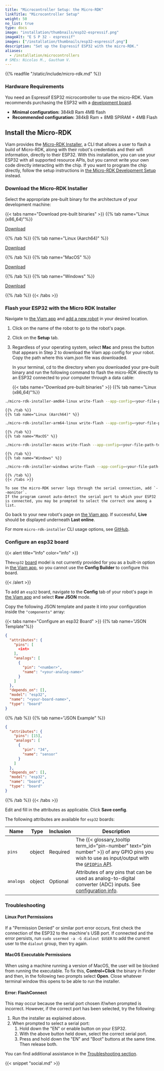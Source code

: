 ```yaml
---
title: "Microcontroller Setup: the Micro-RDK"
linkTitle: "Microcontroller Setup"
weight: 50
no_list: true
type: docs
image: "installation/thumbnails/esp32-espressif.png"
imageAlt: "E S P 32 - espressif"
images: ["/installation/thumbnails/esp32-espressif.png"]
description: "Set up the Espressif ESP32 with the micro-RDK."
aliases:
  - /installation/microcontrollers
# SMEs: Nicolas M., Gautham V.
---
```


{{% readfile "/static/include/micro-rdk.md" %}}

### Hardware Requirements

You need an Espressif ESP32 microcontroller to use the micro-RDK.
Viam recommends purchasing the ESP32 with a [development board](https://www.espressif.com/en/products/devkits).

- **Minimal configuration:** 384kB Ram 4MB flash
- **Recommended configuration:** 384kB Ram + 8MB SPIRAM + 4MB Flash

## Install the Micro-RDK

Viam provides the [Micro-RDK Installer](https://github.com/viamrobotics/micro-rdk/tree/main/micro-rdk-installer), a CLI that allows a user to flash a build of Micro-RDK, along with their robot's credentials and their wifi information, directly to their ESP32.
With this installation, you can use your ESP32 with all supported resource APIs, but you cannot write your own code directly interacting with the chip.
If you want to program the chip directly, follow the setup instructions in [the Micro-RDK Development Setup](/installation/prepare/microcontrollers/development-setup/) instead.

### Download the Micro-RDK Installer

Select the appropriate pre-built binary for the architecture of your development machine:

{{< tabs name="Download pre-built binaries" >}}
{{% tab name="Linux (x86_64)"%}}

[Download](https://github.com/viamrobotics/micro-rdk/releases/latest/download/micro-rdk-installer-amd64-linux)

{{% /tab %}}
{{% tab name="Linux (Aarch64)" %}}

[Download](https://github.com/viamrobotics/micro-rdk/releases/latest/download/micro-rdk-installer-arm64-linux)

{{% /tab %}}
{{% tab name="MacOS" %}}

[Download](https://github.com/viamrobotics/micro-rdk/releases/latest/download/micro-rdk-installer-macos)

{{% /tab %}}
{{% tab name="Windows" %}}

[Download](https://github.com/viamrobotics/micro-rdk/releases/latest/download/micro-rdk-installer-windows.exe)

{{% /tab %}}
{{< /tabs >}}

### Flash your ESP32 with the Micro RDK Installer

Navigate to [the Viam app](https://app.viam.com) and [add a new robot](/manage/fleet/robots/#add-a-new-robot) in your desired location.

1. Click on the name of the robot to go to the robot's page.
2. Click on the **Setup** tab.
3. Regardless of your operating system, select **Mac** and press the button that appears in Step 2 to download the Viam app config for your robot.
   Copy the path where this <file>viam.json</file> file was downloaded.

   In your terminal, cd to the directory when you downloaded your pre-built binary and run the following command to flash the micro-RDK directly to an ESP32 connected to your computer through a data cable:

   {{< tabs name="Download pre-built binaries" >}}
   {{% tab name="Linux (x86_64)"%}}

```sh { class="command-line" data-prompt="$"}
./micro-rdk-installer-amd64-linux write-flash --app-config=<your-file-path-to/viam.json>
```

    {{% /tab %}}
    {{% tab name="Linux (Aarch64)" %}}

```sh { class="command-line" data-prompt="$"}
./micro-rdk-installer-arm64-linux write-flash --app-config=<your-file-path-to/viam.json>
```

    {{% /tab %}}
    {{% tab name="MacOS" %}}

```sh { class="command-line" data-prompt="$"}
./micro-rdk-installer-macos write-flash --app-config=<your-file-path-to/viam.json>
```

    {{% /tab %}}
    {{% tab name="Windows" %}}

```sh { class="command-line" data-prompt="$"}
./micro-rdk-installer-windows write-flash --app-config=<your-file-path-to/viam.json>
```

    {{% /tab %}}
    {{< /tabs >}}

    To see the micro-RDK server logs through the serial connection, add `--monitor`.
    If the program cannot auto-detect the serial port to which your ESP32 is connected, you may be prompted to select the correct one among a list.

Go back to your new robot's page on [the Viam app](https://app.viam.com).
If successful, **Live** should be displayed underneath **Last online**.

For more `micro-rdk-installer` CLI usage options, see [GitHub](https://github.com/viamrobotics/micro-rdk/tree/main/micro-rdk-installer).

### Configure an esp32 board

{{< alert title="Info" color="info" >}}

The`esp32` [board](/components/board/) model is not currently provided for you as a built-in option in [the Viam app](https://app.viam.com), so you cannot use the **Config Builder** to configure this board.

{{< /alert >}}

To add an `esp32` board, navigate to the **Config** tab of your robot's page in [the Viam app](https://app.viam.com) and select **Raw JSON** mode.

Copy the following JSON template and paste it into your configuration inside the `"components"` array:

{{< tabs name="Configure an esp32 Board" >}}
{{% tab name="JSON Template"%}}

```json {class="line-numbers linkable-line-numbers"}
{
  "attributes": {
    "pins": [
      <int>
    ],
    "analogs": [
      {
        "pin": "<number>",
        "name": "<your-analog-name>"
      }
    ]
  },
  "depends_on": [],
  "model": "esp32",
  "name": "<your-board-name>",
  "type": "board"
}
```

{{% /tab %}}
{{% tab name="JSON Example" %}}

```json {class="line-numbers linkable-line-numbers"}
{
  "attributes": {
    "pins": [15],
    "analogs": [
      {
        "pin": "34",
        "name": "sensor"
      }
    ]
  },
  "depends_on": [],
  "model": "esp32",
  "name": "board",
  "type": "board"
}
```

{{% /tab %}}
{{< /tabs >}}

Edit and fill in the attributes as applicable.
Click **Save config**.

The following attributes are available for `esp32` boards:

<!-- prettier-ignore -->
| Name | Type | Inclusion | Description |
| ---- | ---- | --------- | ----------- |
| `pins` | object | Required | The {{< glossary_tooltip term_id="pin-number" text="pin number" >}} of any GPIO pins you wish to use as input/output with the [`GPIOPin` API](/program/apis/#gpio-pins). |
| `analogs` | object | Optional | Attributes of any pins that can be used as analog-to-digital converter (ADC) inputs. See [configuration info](/components/board/#analogs). |

### Troubleshooting

#### Linux Port Permissions

If a "Permission Denied" or similar port error occurs, first check the connection of the ESP32 to the machine's USB port.
If connected and the error persists, run `sudo usermod -a -G dialout $USER` to add the current user to the `dialout` group, then try again.

#### MacOS Executable Permissions

When using a machine running a version of MacOS, the user will be blocked from running the executable.
To fix this, **Control+Click** the binary in Finder and then, in the following two prompts select **Open**.
Close whatever terminal window this opens to be able to run the installer.

#### Error: FlashConnect

This may occur because the serial port chosen if/when prompted is incorrect.
However, if the correct port has been selected, try the following:

1. Run the installer as explained above.
2. When prompted to select a serial port:
   1. Hold down the "EN" or enable button on your ESP32.
   2. With the above button held down, select the correct serial port.
   3. Press and hold down the "EN" and "Boot" buttons at the same time. Then release both.

You can find additional assistance in the [Troubleshooting section](/appendix/troubleshooting/).

{{< snippet "social.md" >}}
